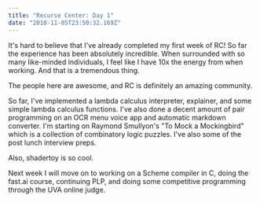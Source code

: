 ```yaml
---
title: "Recurse Center: Day 1"
date: "2018-11-05T23:50:32.169Z"
---
```


It's hard to believe that I've already completed my first week of RC! So far the experience has been absolutely incredible. When surrounded with so many like-minded individuals, I feel like I have 10x the energy from when working. And that is a tremendous thing.

The people here are awesome, and RC is definitely an amazing community.

So far, I've implemented a lambda calculus interpreter, explainer, and some simple lambda calculus functions. I've also done a decent amount of pair programming on an OCR menu voice app and automatic markdown converter. I'm starting on Raymond Smullyon's "To Mock a Mockingbird" which is a collection of combinatory logic puzzles. I've also some of the post lunch interview preps.

Also, shadertoy is so cool.

Next week I will move on to working on a Scheme compiler in C, doing the fast.ai course, continuing PLP, and doing some competitive programming through the UVA online judge.

